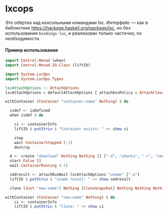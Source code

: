 # lxcops

Это обёртка над консольными командами lxc.
Интерфейс — как в библиотеке https://hackage.haskell.org/package/lxc, но без
использования `bindings-lxc`, и реализован только частично, по необходимости.

#### Пример использования

```haskell
import Control.Monad (when)
import Control.Monad.IO.Class (liftIO)

import System.LxcOps
import System.LxcOps.Types

lxcAttachOptions :: AttachOptions
lxcAttachOptions = defaultAttachOptions { attachEnvPolicy = AttachClearEnv }

withContainer (Container "container-name" Nothing) $ do

  isdef <- isDefined
  when isdef $ do

    ci <- containerInfo
    liftIO $ putStrLn $ "Container exists: " <> show ci

    stop
    wait ContainerStopped (-1)
    destroy

  d <- create "download" Nothing Nothing [] ["-d", "ubuntu", "-r", "xenial", "-a", "amd64"]
  start False []
  wait ContainerRunning (-1)

  cmdresult <- attachRunWait lxcAttachOptions "uname" ["-a"]
  liftIO $ putStrLn $ "uname result: " <> show cmdresult

  clone (Just "new-name") Nothing [CloneSnapshot] Nothing Nothing Nothing []

withContainer (Container "new-name" Nothing) $ do
    ci <- containerInfo
    liftIO $ putStrLn $ "Clone: " <> show ci
```

